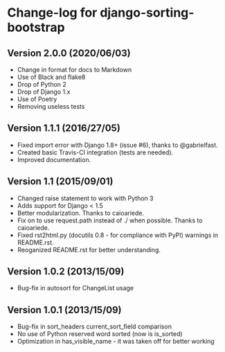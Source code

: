 # Change-log for django-sorting-bootstrap

## Version 2.0.0 (2020/06/03)

- Change in format for docs to Markdown
- Use of Black and flake8
- Drop of Python 2
- Drop of Django 1.x
- Use of Poetry
- Removing useless tests

## Version 1.1.1 (2016/27/05)

- Fixed import error with Django 1.8+ (issue #6), thanks to @gabrielfast.
- Created basic Travis-CI integration (tests are needed).
- Improved documentation.

## Version 1.1 (2015/09/01)

- Changed raise statement to work with Python 3
- Adds support for Django < 1.5
- Better modularization. Thanks to caioariede.
- Fix on to use request.path instead of ./ when possible. Thanks to caioariede.
- Fixed rst2html.py (docutils 0.8 - for compliance with PyPI) warnings in README.rst.
- Reoganized README.rst for better understanding.

## Version 1.0.2 (2013/15/09)

- Bug-fix in autosort for ChangeList usage

## Version 1.0.1 (2013/15/09)

- Bug-fix in sort_headers current_sort_field comparison
- No use of Python reserved word sorted (now is is_sorted)
- Optimization in has_visible_name - it was taken off for better working
